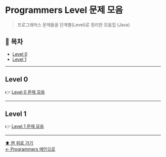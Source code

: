 # Programmers Level 문제 모음

> 프로그래머스 문제들을 단계별(Level)로 정리한 모음집 (Java)

## 📌 목차
- [Level 0](#level-0)
- [Level 1](#level-1)

---

## Level 0
👉 [Level 0 문제 모음](./Zero/README.md)

---

## Level 1
👉 [Level 1 문제 모음](./One/README.md)

---

[⬆ 맨 위로 가기](#programmers-level-문제-모음)  
[← Programmers 메인으로](../README.md)